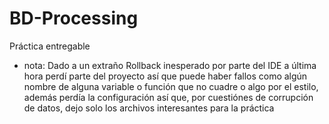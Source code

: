 # BD-Processing

Práctica entregable

* nota: Dado a un extraño Rollback inesperado por parte del IDE a última hora perdí parte del proyecto así que puede haber fallos como algún nombre de alguna variable o función que no cuadre o algo por el estilo, además perdía la configuración así que, por cuestiónes de corrupción de datos, dejo solo los archivos interesantes para la práctica
